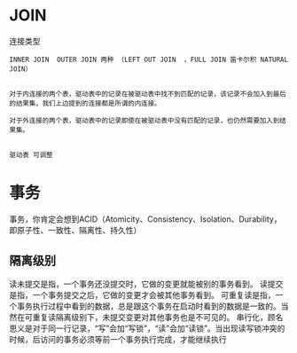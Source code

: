 




# JOIN


连接类型

	INNER JOIN  OUTER JOIN 两种 （LEFT OUT JOIN  ，FULL JOIN 笛卡尔积 NATURAL JOIN）


	对于内连接的两个表，驱动表中的记录在被驱动表中找不到匹配的记录，该记录不会加入到最后的结果集，我们上边提到的连接都是所谓的内连接。

	对于外连接的两个表，驱动表中的记录即使在被驱动表中没有匹配的记录，也仍然需要加入到结果集。


	驱动表 可调整




# 事务

事务，你肯定会想到ACID（Atomicity、Consistency、Isolation、Durability，即原子性、一致性、隔离性、持久性）



## 隔离级别


读未提交是指，一个事务还没提交时，它做的变更就能被别的事务看到。
读提交是指，一个事务提交之后，它做的变更才会被其他事务看到。
可重复读是指，一个事务执行过程中看到的数据，总是跟这个事务在启动时看到的数据是一致的。当然在可重复读隔离级别下，未提交变更对其他事务也是不可见的。
串行化，顾名思义是对于同一行记录，“写”会加“写锁”，“读”会加“读锁”。当出现读写锁冲突的时候，后访问的事务必须等前一个事务执行完成，才能继续执行

